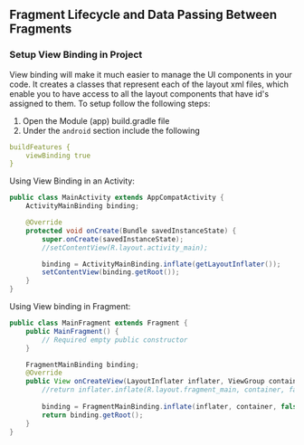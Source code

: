 ## Fragment Lifecycle and Data Passing Between Fragments

### Setup View Binding in Project
View binding will make it much easier to manage the UI components in your code. It creates a classes that represent each of the layout xml files, which enable you to have access to all the layout components that have id's assigned to them. To setup follow the following steps:
1. Open the Module (app) build.gradle file
2. Under the `android` section include the following
```yaml
buildFeatures {
    viewBinding true
}
```

Using View Binding in an Activity:
```java
public class MainActivity extends AppCompatActivity {
    ActivityMainBinding binding;

    @Override
    protected void onCreate(Bundle savedInstanceState) {
        super.onCreate(savedInstanceState);
        //setContentView(R.layout.activity_main);

        binding = ActivityMainBinding.inflate(getLayoutInflater());
        setContentView(binding.getRoot());
    }
}
```

Using View binding in Fragment:
```java
public class MainFragment extends Fragment {
    public MainFragment() {
        // Required empty public constructor
    }

    FragmentMainBinding binding;
    @Override
    public View onCreateView(LayoutInflater inflater, ViewGroup container, Bundle savedInstanceState) {
        //return inflater.inflate(R.layout.fragment_main, container, false);
        
        binding = FragmentMainBinding.inflate(inflater, container, false);
        return binding.getRoot();
    }
}
```
